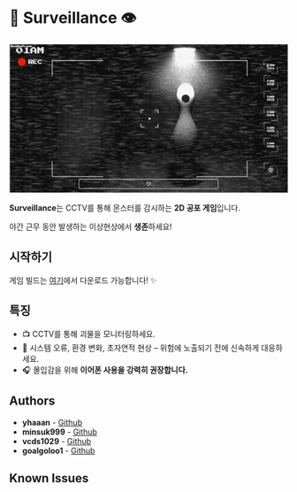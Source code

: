 # 🌃 Surveillance 👁️

![GIF](preview2.gif) 


**Surveillance**는 CCTV를 통해 몬스터를 감시하는 **2D 공포 게임**입니다. 

야간 근무 동안 발생하는 이상현상에서 **생존**하세요!

## 시작하기

게임 빌드는 [여기](https://github.com/goalgoloo1/Surveilance/releases/tag/v1.0.1)에서 다운로드 가능합니다! ✨


## 특징

*   📺 CCTV를 통해 괴물을 모니터링하세요. 
*   🚨 시스템 오류, 환경 변화, 초자연적 현상 – 위험에 노출되기 전에 신속하게 대응하세요.
*   🎧 몰입감을 위해 **이어폰 사용을 강력히 권장합니다.**

## Authors

*   **yhaaan** - [Github](https://github.com/yhaaan)
*   **minsuk999** - [Github](https://github.com/minsuk999)
*   **vcds1029** - [Github](https://github.com/vcds1029)
*   **goalgoloo1** - [Github](https://github.com/goalgoloo1)

  ## Known Issues

